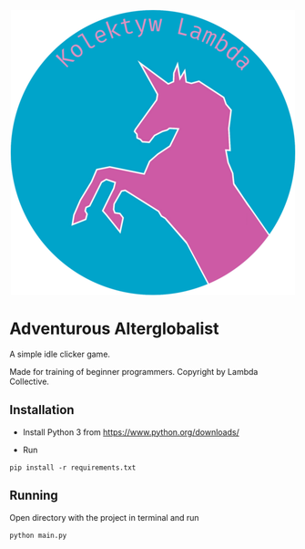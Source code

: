 <p align="center">
<img src="https://github.com/MajronMan/adventurous_alterglobalist/blob/master/logo.png" style="margin: 0 auto;">
</p>

# Adventurous Alterglobalist

A simple idle clicker game.

Made for training of beginner programmers. Copyright by Lambda Collective.

## Installation

- Install Python 3 from https://www.python.org/downloads/

- Run

```
pip install -r requirements.txt
```

## Running

Open directory with the project in terminal and run

```
python main.py
```
